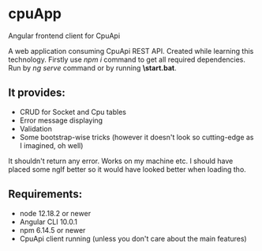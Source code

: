 # cpuApp
 Angular frontend client for CpuApi

A web application consuming CpuApi REST API. Created while learning this technology. 
Firstly use *npm i* command to get all required dependencies.
Run by *ng serve* command or by running **\start.bat**.

## It provides:
- CRUD for Socket and Cpu tables
- Error message displaying
- Validation
- Some bootstrap-wise tricks (however it doesn't look so cutting-edge as I imagined, oh well)

It shouldn't return any error. Works on my machine etc. I should have placed some ngIf better so it would have looked better when loading tho.

## Requirements:
- node 12.18.2 or newer
- Angular CLI 10.0.1
- npm 6.14.5 or newer
- CpuApi client running (unless you don't care about the main features)
